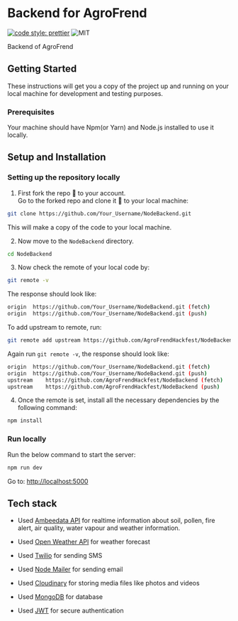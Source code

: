 # Backend for AgroFrend

[![code style: prettier](https://img.shields.io/badge/code_style-prettier-ff69b4.svg?style=flat-square)](https://github.com/prettier/prettier)
![MIT](https://img.shields.io/github/license/AgroFrendHackfest/NodeBackend?color=blue)

Backend of AgroFrend

## Getting Started

These instructions will get you a copy of the project up and running on your local machine for development and testing purposes.

### Prerequisites

Your machine should have Npm(or Yarn) and Node.js installed to use it locally.

## Setup and Installation

### Setting up the repository locally

1. First fork the repo :fork_and_knife: to your account.  
   Go to the forked repo and clone it :busts_in_silhouette: to your local machine:

```sh
git clone https://github.com/Your_Username/NodeBackend.git
```

This will make a copy of the code to your local machine.

2. Now move to the `NodeBackend` directory.

```sh
cd NodeBackend
```

3. Now check the remote of your local code by:

```sh
git remote -v
```

The response should look like:

```sh
origin	https://github.com/Your_Username/NodeBackend.git (fetch)
origin	https://github.com/Your_Username/NodeBackend.git (push)
```

To add upstream to remote, run:

```sh
git remote add upstream https://github.com/AgroFrendHackfest/NodeBackend.git
```

Again run `git remote -v`, the response should look like:

```sh
origin	https://github.com/Your_Username/NodeBackend.git (fetch)
origin	https://github.com/Your_Username/NodeBackend.git (push)
upstream	https://github.com/AgroFrendHackfest/NodeBackend (fetch)
upstream	https://github.com/AgroFrendHackfest/NodeBackend (push)
```

4. Once the remote is set, install all the necessary dependencies by the following command:

```sh
npm install
```

### Run locally

Run the below command to start the server:

```sh
npm run dev
```

Go to: [http://localhost:5000](http://localhost:5000)

## Tech stack

- Used [Ambeedata API](https://docs.ambeedata.com/#soil-latest-geospatial) for realtime information about soil, pollen, fire alert, air quality, water vapour and weather information.

- Used [Open Weather API](https://openweathermap.org/api) for weather forecast

- Used [Twilio](https://www.twilio.com/) for sending SMS

- Used [Node Mailer](https://nodemailer.com/about/) for sending email

- Used [Cloudinary](https://cloudinary.com/) for storing media files like photos and videos

- Used [MongoDB](https://www.mongodb.com/) for database

- Used [JWT](https://jwt.io/) for secure authentication
